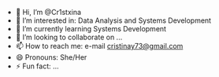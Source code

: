 - 👋 Hi, I’m @Cr1stxina
- 👀 I’m interested in: Data Analysis and Systems Development
- 🌱 I’m currently learning Systems Development
- 💞️ I’m looking to collaborate on ...
- 📫 How to reach me: e-mail cristinay73@gmail.com
- 😄 Pronouns: She/Her
- ⚡ Fun fact: ...

<!---
Cr1stxina/Cr1stxina is a ✨ special ✨ repository because its `README.md` (this file) appears on your GitHub profile.
You can click the Preview link to take a look at your changes.
--->
